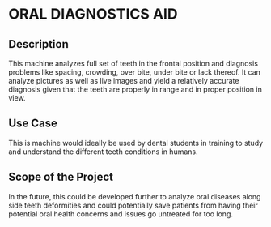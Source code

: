 # ORAL DIAGNOSTICS AID
## Description 
This machine analyzes full set of teeth in the frontal position and diagnosis problems like spacing, crowding, over bite, under bite or lack thereof. It can analyze pictures as well as live images and yield a relatively accurate diagnosis given that the teeth are properly in range and in proper position in view. 
## Use Case
This is machine would ideally be used by dental students in training to study and understand the different teeth conditions in humans. 
## Scope of the Project
In the future, this could be developed further to analyze oral diseases along side teeth deformities and could potentially save patients from having their potential oral health concerns and issues go untreated for too long. 
